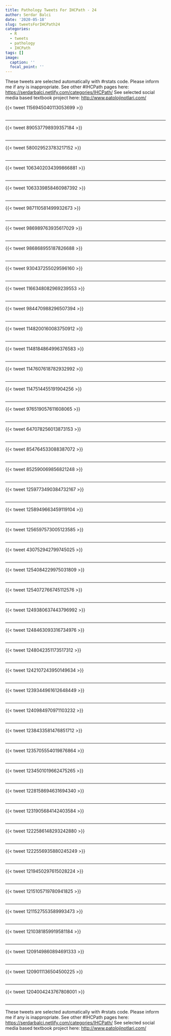 ```yaml
---
title: Pathology Tweets For IHCPath - 24
author: Serdar Balci
date: '2020-05-18'
slug: tweetsForIHCPath24
categories:
  - R
  - tweets
  - pathology
  - IHCPath
tags: []
image:
  caption: ''
  focal_point: ''
---
```



These tweets are selected automatically with #rstats code. Please inform me if any is inappropriate.
See other #IHCPath pages here: https://serdarbalci.netlify.com/categories/IHCPath/ 
See selected social media based textbook project here: http://www.patolojinotlari.com/

{{< tweet 1156945040113053699 >}}
<br>
<br>
<hr>
{{< tweet 890537798939357184 >}}
<br>
<br>
<hr>
{{< tweet 580029523783217152 >}}
<br>
<br>
<hr>
{{< tweet 1063402034399866881 >}}
<br>
<br>
<hr>
{{< tweet 1063339858460987392 >}}
<br>
<br>
<hr>
{{< tweet 987110581499932673 >}}
<br>
<br>
<hr>
{{< tweet 986989763935617029 >}}
<br>
<br>
<hr>
{{< tweet 986868955187826688 >}}
<br>
<br>
<hr>
{{< tweet 930437255029596160 >}}
<br>
<br>
<hr>
{{< tweet 1166348082969239553 >}}
<br>
<br>
<hr>
{{< tweet 984470988296507394 >}}
<br>
<br>
<hr>
{{< tweet 1148200160083750912 >}}
<br>
<br>
<hr>
{{< tweet 1148184864996376583 >}}
<br>
<br>
<hr>
{{< tweet 1147607618782932992 >}}
<br>
<br>
<hr>
{{< tweet 1147514455191904256 >}}
<br>
<br>
<hr>
{{< tweet 976519057611608065 >}}
<br>
<br>
<hr>
{{< tweet 647078256013873153 >}}
<br>
<br>
<hr>
{{< tweet 854764533088387072 >}}
<br>
<br>
<hr>
{{< tweet 852590069856821248 >}}
<br>
<br>
<hr>
{{< tweet 1259773490384732167 >}}
<br>
<br>
<hr>
{{< tweet 1258949663459119104 >}}
<br>
<br>
<hr>
{{< tweet 1256597573005123585 >}}
<br>
<br>
<hr>
{{< tweet 430752942799745025 >}}
<br>
<br>
<hr>
{{< tweet 1254084229975031809 >}}
<br>
<br>
<hr>
{{< tweet 1254072766745112576 >}}
<br>
<br>
<hr>
{{< tweet 1249380637443796992 >}}
<br>
<br>
<hr>
{{< tweet 1248463093316734976 >}}
<br>
<br>
<hr>
{{< tweet 1248042351173517312 >}}
<br>
<br>
<hr>
{{< tweet 1242107243950149634 >}}
<br>
<br>
<hr>
{{< tweet 1239344961612648449 >}}
<br>
<br>
<hr>
{{< tweet 1240984970971103232 >}}
<br>
<br>
<hr>
{{< tweet 1238433581476851712 >}}
<br>
<br>
<hr>
{{< tweet 1235705554019876864 >}}
<br>
<br>
<hr>
{{< tweet 1234501019662475265 >}}
<br>
<br>
<hr>
{{< tweet 1228158694631694340 >}}
<br>
<br>
<hr>
{{< tweet 1231905684142403584 >}}
<br>
<br>
<hr>
{{< tweet 1222586148293242880 >}}
<br>
<br>
<hr>
{{< tweet 1222556935880245249 >}}
<br>
<br>
<hr>
{{< tweet 1219450297615028224 >}}
<br>
<br>
<hr>
{{< tweet 1215105719780941825 >}}
<br>
<br>
<hr>
{{< tweet 1211527553589993473 >}}
<br>
<br>
<hr>
{{< tweet 1210381859919581184 >}}
<br>
<br>
<hr>
{{< tweet 1209149860894691333 >}}
<br>
<br>
<hr>
{{< tweet 1209011136504500225 >}}
<br>
<br>
<hr>
{{< tweet 1204004243767808001 >}}
<br>
<br>
<hr>


These tweets are selected automatically with #rstats code. Please inform me if any is inappropriate.
See other #IHCPath pages here: https://serdarbalci.netlify.com/categories/IHCPath/ 
See selected social media based textbook project here: http://www.patolojinotlari.com/
